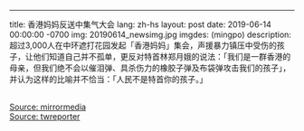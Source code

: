 ---
title: 香港妈妈反送中集气大会
lang: zh-hs
layout: post
date: 2019-06-14 00:00:00 -0700
img: 20190614_newsimg.jpg
imgdes: (mingpo)
description: 超过3,000人在中环遮打花园发起「香港妈妈」集会，声援暴力镇压中受伤的孩子，让他们知道自己并不孤单，更反对特首林郑月娥的说法：「我们是一群香港的母亲，但我们绝不会以催泪弹、具杀伤力的橡胶子弹及布袋弹攻击我们的孩子」，并认为这样的比喻并不恰当：「人民不是特首你的孩子。」

<br>[Source: mirrormedia](https://www.mirrormedia.mg/story/20190614pol010/)
<br>[Source: twreporter](https://www.twreporter.org/a/photo-hong-kong-china-extradition-law-614-mothers)
